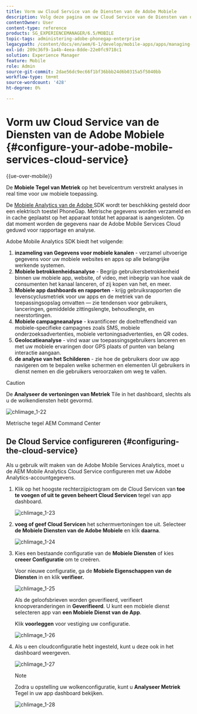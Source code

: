 ```yaml
---
title: Vorm uw Cloud Service van de Diensten van de Adobe Mobiele
description: Volg deze pagina om uw Cloud Service van de Diensten van de Adobe Mobiele te vormen.
contentOwner: User
content-type: reference
products: SG_EXPERIENCEMANAGER/6.5/MOBILE
topic-tags: administering-adobe-phonegap-enterprise
legacypath: /content/docs/en/aem/6-1/develop/mobile-apps/apps/managing-aem-mobile-apps/configure-your-adobe-phonegap-build-cloud-service1
exl-id: 209c36f9-1a4b-4eea-8dde-22e0fc9718c1
solution: Experience Manager
feature: Mobile
role: Admin
source-git-commit: 2dae56dc9ec66f1bf36bbb24d6b0315a5f5040bb
workflow-type: tm+mt
source-wordcount: '428'
ht-degree: 0%

---
```


# Vorm uw Cloud Service van de Diensten van de Adobe Mobiele {#configure-your-adobe-mobile-services-cloud-service}

{{ue-over-mobile}}

De **Mobiele Tegel van Metriek** op het bevelcentrum verstrekt analyses in real time voor uw mobiele toepassing.

De [ Mobiele Analytics van de Adobe ](https://www.adobe.com/ca/solutions/digital-analytics/mobile-web-apps-analytics.html) SDK wordt ter beschikking gesteld door een elektrisch toestel PhoneGap. Metrische gegevens worden verzameld en in cache geplaatst op het apparaat totdat het apparaat is aangesloten. Op dat moment worden de gegevens naar de Adobe Mobile Services Cloud geduwd voor rapportage en analyse.

Adobe Mobile Analytics SDK biedt het volgende:

1. **inzameling van Gegevens voor mobiele kanalen** - verzamel uitvoerige gegevens voor uw mobiele websites en apps op alle belangrijke werkende systemen.
1. **Mobiele betrokkenheidsanalyse** - Begrijp gebruikersbetrokkenheid binnen uw mobiele app, website, of video, met inbegrip van hoe vaak de consumenten het kanaal lanceren, of zij kopen van het, en meer.
1. **Mobiele app dashboards en rapporten** - krijg gebruiksrapporten die levenscyclusmetriek voor uw apps en de metriek van de toepassingsopslag omvatten — zie tendensen voor gebruikers, lanceringen, gemiddelde zittingslengte, behoudlengte, en neerstortingen.
1. **Mobiele campagneanalyse** - kwantificeer de doeltreffendheid van mobiele-specifieke campagnes zoals SMS, mobiele onderzoeksadvertenties, mobiele vertoningsadvertenties, en QR codes.
1. **Geolocatieanalyse** - vind waar uw toepassingsgebruikers lanceren en met uw mobiele ervaringen door GPS plaats of punten van belang interactie aangaan.
1. **de analyse van het Schilderen** - zie hoe de gebruikers door uw app navigeren om te bepalen welke schermen en elementen UI gebruikers in dienst nemen en die gebruikers veroorzaken om weg te vallen.

>[!CAUTION]
>
>De **Analyseer de vertoningen van Metriek** Tile in het dashboard, slechts als u de wolkendiensten hebt gevormd.

![ chlimage_1-22 ](assets/chlimage_1-22.png)

Metrische tegel AEM Command Center

## De Cloud Service configureren {#configuring-the-cloud-service}

Als u gebruik wilt maken van de Adobe Mobile Services Analytics, moet u de AEM Mobile Analytics Cloud Service configureren met uw Adobe Analytics-accountgegevens.

1. Klik op het hoogste rechterzijpictogram om de Cloud Servicen van **toe te voegen of uit te geven beheert Cloud Servicen** tegel van app dashboard.

   ![ chlimage_1-23 ](assets/chlimage_1-23.png)

1. **voeg of geef Cloud Servicen** het schermvertoningen toe uit. Selecteer **de Mobiele Diensten van de Adobe Mobiele** en klik **daarna**.

   ![ chlimage_1-24 ](assets/chlimage_1-24.png)

1. Kies een bestaande configuratie van de **Mobiele Diensten** of kies **creeer Configuratie** om te creëren.

   Voor nieuwe configuratie, ga de **Mobiele Eigenschappen van de Diensten** in en klik **verifieer.**

   ![ chlimage_1-25 ](assets/chlimage_1-25.png)

   Als de geloofsbrieven worden geverifieerd, verifieert **&#x200B;**&#x200B;knoopveranderingen in **Geverifieerd**. U kunt een mobiele dienst selecteren app van **een Mobiele Dienst van de App**.

   Klik **voorleggen** voor vestiging uw configuratie.

   ![ chlimage_1-26 ](assets/chlimage_1-26.png)

1. Als u een cloudconfiguratie hebt ingesteld, kunt u deze ook in het dashboard weergeven.

   ![ chlimage_1-27 ](assets/chlimage_1-27.png)

   >[!NOTE]
   >
   >Zodra u opstelling uw wolkenconfiguratie, kunt u **Analyseer Metriek** Tegel in uw app dashboard bekijken.

   ![ chlimage_1-28 ](assets/chlimage_1-28.png)
